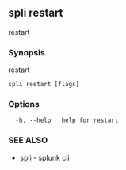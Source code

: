 ## spli restart

restart

### Synopsis

restart

```
spli restart [flags]
```

### Options

```
  -h, --help   help for restart
```

### SEE ALSO

* [spli](spli.md)	 - splunk cli

